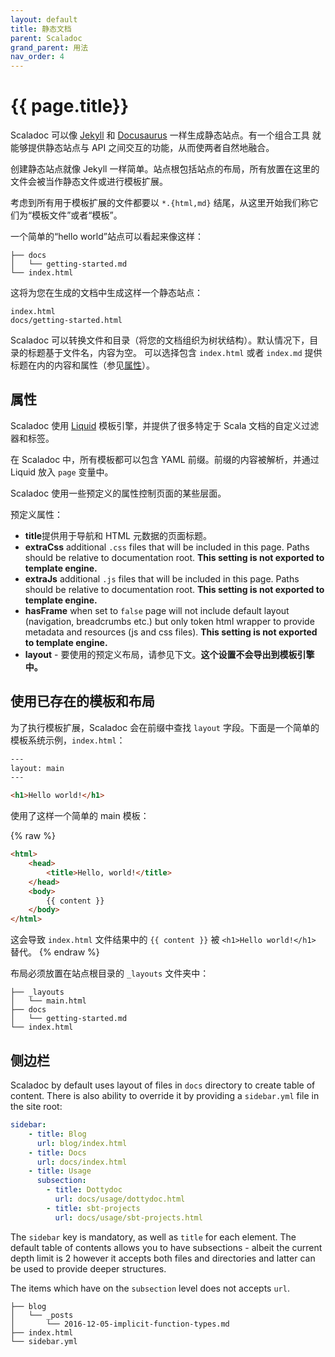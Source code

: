 ```yaml
---
layout: default
title: 静态文档
parent: Scaladoc
grand_parent: 用法
nav_order: 4
---
```


# {{ page.title}}

Scaladoc 可以像 [Jekyll](http://jekyllrb.com/) 和 [Docusaurus](https://docusaurus.io/) 一样生成静态站点。有一个组合工具
就能够提供静态站点与 API 之间交互的功能，从而使两者自然地融合。

创建静态站点就像 Jekyll 一样简单。站点根包括站点的布局，所有放置在这里的文件会被当作静态文件或进行模板扩展。

考虑到所有用于模板扩展的文件都要以 `*.{html,md}` 结尾，从这里开始我们称它们为“模板文件”或者“模板”。

一个简单的“hello world”站点可以看起来像这样：

```
├── docs
│   └── getting-started.md
└── index.html
```

这将为您在生成的文档中生成这样一个静态站点：

```
index.html
docs/getting-started.html
```

Scaladoc 可以转换文件和目录（将您的文档组织为树状结构）。默认情况下，目录的标题基于文件名，内容为空。
可以选择包含 `index.html` 或者 `index.md` 提供标题在内的内容和属性（参见[属性](#属性)）。

## 属性

Scaladoc 使用 [Liquid](https://shopify.github.io/liquid/) 模板引擎，并提供了很多特定于 Scala 文档的自定义过滤器和标签。

在 Scaladoc 中，所有模板都可以包含 YAML 前缀。前缀的内容被解析，并通过 Liquid 放入 `page` 变量中。

Scaladoc 使用一些预定义的属性控制页面的某些层面。

预定义属性：
 - **title**提供用于导航和 HTML 元数据的页面标题。
 - **extraCss** additional `.css` files that will be included in this page. Paths should be relative to documentation root. **This setting is not exported to template engine.**
 - **extraJs** additional `.js` files that will be included in this page. Paths should be relative to documentation root. **This setting is not exported to template engine.**
 - **hasFrame** when set to `false` page will not include default layout (navigation, breadcrumbs etc.) but only token html wrapper to provide metadata and resources (js and css files). **This setting is not exported to template engine.**
 - **layout** - 要使用的预定义布局，请参见下文。**这个设置不会导出到模板引擎中。**

## 使用已存在的模板和布局

为了执行模板扩展，Scaladoc 会在前缀中查找 `layout` 字段。下面是一个简单的模板系统示例，`index.html`：

```html
---
layout: main
---

<h1>Hello world!</h1>
```

使用了这样一个简单的 main 模板：

{% raw %}
```html
<html>
    <head>
        <title>Hello, world!</title>
    </head>
    <body>
        {{ content }}
    </body>
</html>
```

这会导致 `index.html` 文件结果中的 `{{ content }}` 被 `<h1>Hello world!</h1>` 替代。
{% endraw %}

布局必须放置在站点根目录的 `_layouts` 文件夹中：

```
├── _layouts
│   └── main.html
├── docs
│   └── getting-started.md
└── index.html
```

## 侧边栏

Scaladoc by default uses layout of files in `docs` directory to create table of content. There is also ability to override it by providing a `sidebar.yml` file in the site root:

```yaml
sidebar:
    - title: Blog
      url: blog/index.html
    - title: Docs
      url: docs/index.html
    - title: Usage
      subsection:
        - title: Dottydoc
          url: docs/usage/dottydoc.html
        - title: sbt-projects
          url: docs/usage/sbt-projects.html
```

The `sidebar` key is mandatory, as well as `title` for each element. The
default table of contents allows you to have subsections - albeit the current
depth limit is 2 however it accepts both files and directories and latter can be used to provide deeper structures.

The items which have on the `subsection` level does not accepts `url`.

```
├── blog
│   └── _posts
│       └── 2016-12-05-implicit-function-types.md
├── index.html
└── sidebar.yml
```
